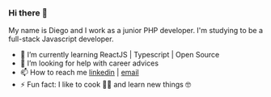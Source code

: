### Hi there 👋
My name is Diego and I work as a junior PHP developer. I'm studying to be a full-stack Javascript developer.

- 🌱 I’m currently learning ReactJS  | Typescript | Open Source
- 🤔 I’m looking for help with career advices
- 📫 How to reach me [linkedin](https://www.linkedin.com/in/diego-sano/) | [email](mailto:diegocsano@outlook.com)
- ⚡ Fun fact: I like to cook 👨‍🍳 and learn new things 🤓 
